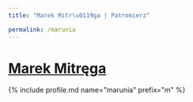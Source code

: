 ```yaml
---
title: "Marek Mitr\u0119ga | Patromierz"

permalink: /marunia
---
```


# [Marek Mitręga](https://patronite.pl/marunia)

{% include profile.md name="marunia" prefix="m" %}
